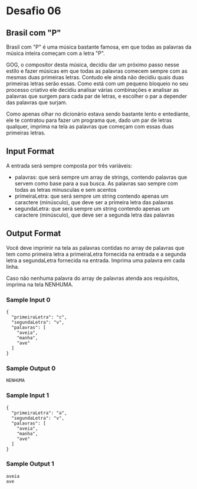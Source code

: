 # Desafio 06

## Brasil com "P"

Brasil com "P" é uma música bastante famosa, em que todas as palavras da música inteira começam com a letra "P".

GOG, o compositor desta música, decidiu dar um próximo passo nesse estilo e fazer músicas em que todas as palavras comecem sempre com as mesmas duas primeiras letras. Contudo ele ainda não decidiu quais duas primeiras letras serão essas. Como está com um pequeno bloqueio no seu processo criativo ele decidiu analisar várias combinações e analisar as palavras que surgem para cada par de letras, e escolher o par a depender das palavras que surjam.

Como apenas olhar no dicionário estava sendo bastante lento e entediante, ele te contratou para fazer um programa que, dado um par de letras qualquer, imprima na tela as palavras que começam com essas duas primeiras letras.



## Input Format

A entrada será sempre composta por três variáveis:

- palavras: que será sempre um array de strings, contendo palavras que servem como base para a sua busca. As palavras sao sempre com todas as letras minusculas e sem acentos
- primeiraLetra: que será sempre um string contendo apenas um caractere (minúsculo), que deve ser a primeira letra das palavras
- segundaLetra: que será sempre um string contendo apenas um caractere (minúsculo), que deve ser a segunda letra das palavras

## Output Format

Você deve imprimir na tela as palavras contidas no array de palavras que tem como primeira letra a primeiraLetra fornecida na entrada e a segunda letra a segundaLetra fornecida na entrada. Imprima uma palavra em cada linha.

Caso não nenhuma palavra do array de palavras atenda aos requisitos, imprima na tela NENHUMA.

### Sample Input 0

```javascript=
{
  "primeiraLetra": "c",
  "segundaLetra": "v",
  "palavras": [
    "aveia",
    "manha",
    "ave"
  ]
}
```
### Sample Output 0

```javascript=
NENHUMA
```
### Sample Input 1

```javascript=
{
  "primeiraLetra": "a",
  "segundaLetra": "v",
  "palavras": [
    "aveia",
    "manha",
    "ave"
  ]
}
```
### Sample Output 1

```javascript=
aveia
ave
```
